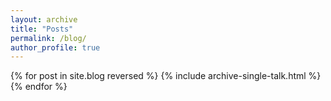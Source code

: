 ```yaml
---
layout: archive
title: "Posts"
permalink: /blog/
author_profile: true
---
```


{% for post in site.blog reversed %}
  {% include archive-single-talk.html %}
{% endfor %}
